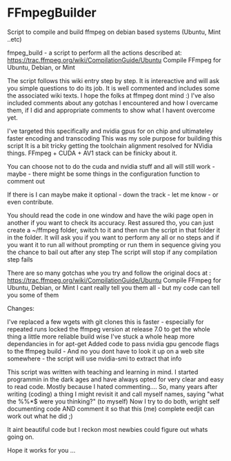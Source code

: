 # FFmpegBuilder
Script to compile and build ffmpeg on debian based systems (Ubuntu, Mint ..etc)

fmpeg_build - a script to perform all the actions described at:
https://trac.ffmpeg.org/wiki/CompilationGuide/Ubuntu Compile FFmpeg for Ubuntu, Debian, or Mint

The script follows this wiki entry step by step. 
It is intereactive and will ask you simple questions to do its job. 
It is well commented and includes some the associated wiki texts.
I hope the folks at ffmpeg dont mind :) 
I've also included comments about any gotchas I encountered and how I overcame them, if I did and appropriate comments to show what I havent overcome yet.

I've targeted this specifically and nvidia gpus for on chip and ultimateley faster encoding and transcoding
This was my sole purpose for building this script 
It is a bit tricky getting the toolchain alignment resolved for NVidia things.
FFmpeg + CUDA + AV1 stack can be finicky about it.

You can choose not to do the cuda and nvidia stuff and all will still work 
    - maybe 
    - there might be some things in the configuration function to comment out
    
If there is I can maybe make it optional - down the track - let me know - or even contribute.

You should read the code in one window and have the wiki page open in another if you want to check its accuracy. 
Rest assured tho, you can just create a ~/ffmpeg folder, switch to it and then run the script in that folder it in the folder. 
It will ask you if you want to perform any all or no steps and if you want it to run all without prompting
or run them in sequence giving you the chance to bail out after any step
The script will stop if any compilation step fails

There are so many gotchas whe you try and follow the original docs at :
https://trac.ffmpeg.org/wiki/CompilationGuide/Ubuntu Compile FFmpeg for Ubuntu, Debian, or Mint
I cant really tell you them all - but my code can tell you some of them

Changes:

I've replaced a few wgets with git clones this is faster - especially for repeated runs
locked the ffmpeg version at release 7.0  to get the whole thing a little more reliable build wise
I've stuck a whole heap more dependancies in for apt-get
Added code to pass nvidia gpu gencode flags to the ffmpeg build - And no you dont have to
    look it up on a web site somewhere - the script will use nvidia-smi to extract that info


This script was written with teaching and learning in mind.
I started programmin in the dark ages and have always opted for very clear and easy to read code.
Mostly because I hated commenting....
So, many years after writing (coding) a thing I might revisit it and call myself names, 
saying "what the %%*$ were you thinking?" (to myself)
Now I try to do both, wright self documenting code AND comment it so that this (me) complete eedjit can work out what he did ;)

It aint beautiful code but I reckon most newbies could figure out whats going on.

Hope it works for you ... 
